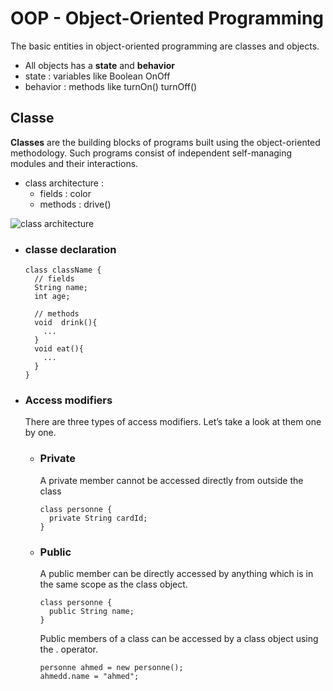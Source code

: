 # OOP - Object-Oriented Programming

The basic entities in object-oriented programming are classes and objects.

- All objects has a <strong>state</strong> and <strong>behavior</strong>
- state : variables like Boolean OnOff
- behavior : methods like turnOn() turnOff()

##  Classe
<strong>Classes</strong> are the building blocks of programs built using the object-oriented methodology. Such programs consist of independent self-managing modules and their interactions.

- class architecture :
  - fields : color
  - methods : drive()

![class architecture](https://bparanj.gitbooks.io/ruby-basics/content/part1/multiple-objects-share-single-method2.png)

- ### classe declaration
  ````
  class className {
    // fields
    String name;
    int age;

    // methods
    void  drink(){
      ...
    }
    void eat(){
      ...
    }
  }
  ````

- ### Access modifiers
  There are three types of access modifiers. Let’s take a look at them one by one.
  - ### Private
    A private member cannot be accessed directly from outside the class
    ````
    class personne {
      private String cardId;
    }
  - ### Public
    A public member can be directly accessed by anything which is in the same scope as the class object.
    ````
    class personne {
      public String name;
    }
    ````
    Public members of a class can be accessed by a class object using the . operator.
    ````
    personne ahmed = new personne();
    ahmedd.name = "ahmed";
    ````

